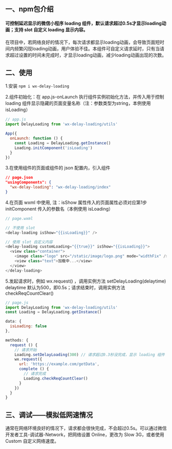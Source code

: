 ## 一、npm包介绍
#### 可控制延迟显示的微信小程序 loading 组件，默认请求超过0.5s才显示loading动画；支持 slot 自定义 loading 显示内容。
在项目中，若网络良好的情况下，每次请求都显示loading动画，会导致页面短时间内频繁闪现loading动画，用户体验不佳。本组件可自定义请求延时，只有当请求超过设置的时间未完成时，才显示loading动画，减少loading动画出现的次数。

## 二、使用
1.安装 `npm i wx-delay-loading`

2.组件初始化：在 app.js-onLaunch 执行组件实例初始化方法，并传入用于控制 loading 组件显示隐藏的页面变量名称（注：参数类型为string，本例使用 isLoading）
```js
// app.js
import DelayLoading from 'wx-delay-loading/utils' 

App({
  onLaunch: function () {
    const Loading = DelayLoading.getInstance()
    Loading.initComponent('isLoading')
  }
})
```

3.在使用组件的页面或组件的 json 配置内，引入组件
```json
// page.json
"usingComponents": {
  "wx-delay-loading": "wx-delay-loading/index"
}
```

4.在页面 wxml 中使用, 注：isShow 属性传入的页面属性必须对应第1步 initComponent 传入的参数名（本例使用 isLoading）
```js
// page.wxml 

// 不使用 slot
<delay-loading isShow="{{isLoading}}" />

// 使用 slot 自定义内容
<delay-loading customLoading="{{true}}" isShow="{{isLoading}}">
  <view class="container">
    <image class="logo" src="/static/image/logo.png" mode="widthFix" />
    <view class="text">加载中...</view>
  </view>
</delay-loading>
```

5.发起请求时，例如 wx.request() ，调用实例方法 setDelayLoading(delaytime) delaytime 默认为500，即0.5s；请求结束时，调用实例方法 checkReqCountClear()
```js
// page.js
import DelayLoading from 'wx-delay-loading/utils'
const Loading = DelayLoading.getInstance()

data: {
  isLoading: false
},

methods: {
  request () {
    // 请求开始
    Loading.setDelayLoading(300) // 请求超过0.3秒没完成，显示 loading 组件
    wx.request({
      url: 'https://example.com/getData',
      complete () {
        // 请求完成
        Loading.checkReqCountClear()
      }
    })
  }
}

```

## 三、调试——模拟低网速情况
通常在网络环境良好的情况下，请求都会很快完成，不会超过0.5s。可以通过微信开发者工具-调试器-Network，把网络设置 Online，更改为 Slow 3G，或者使用 Custom 自定义网络速度。